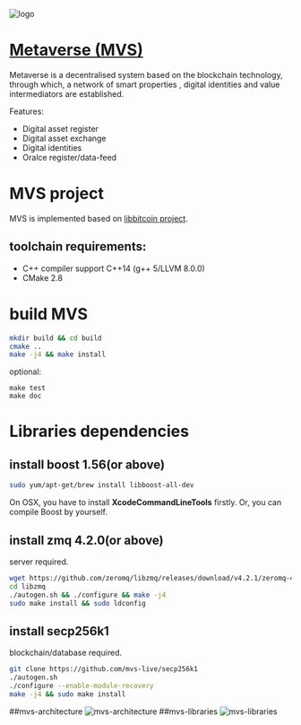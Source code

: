 ![logo](https://github.com/mvs-live/metaverse/raw/master/doc/image/logo.png)
# [Metaverse (MVS)](http://mvs.live)
Metaverse is a decentralised system based on the blockchain technology, 
through which, a network of smart properties , digital identities and value intermediators are established.

Features:
- Digital asset register
- Digital asset exchange
- Digital identities
- Oralce register/data-feed

# MVS project
MVS is implemented based on [libbitcoin project](https://github.com/libbitcoin).
## toolchain requirements:
- C++ compiler support C++14 (g++ 5/LLVM 8.0.0)
- CMake 2.8

# build MVS
```bash
mkdir build && cd build
cmake ..
make -j4 && make install
```
optional:
```
make test
make doc
```

# Libraries dependencies
## install boost 1.56(or above)
```bash
sudo yum/apt-get/brew install libboost-all-dev
```
On OSX, you have to install **XcodeCommandLineTools** firstly.
Or, you can compile Boost by yourself.

## install zmq 4.2.0(or above)
server required.
```bash
wget https://github.com/zeromq/libzmq/releases/download/v4.2.1/zeromq-4.2.1.tar.gz
cd libzmq
./autogen.sh && ./configure && make -j4
sudo make install && sudo ldconfig
```

## install secp256k1 
blockchain/database required.
```bash
git clone https://github.com/mvs-live/secp256k1
./autogen.sh
./configure --enable-module-recovery
make -j4 && sudo make install
```

##mvs-architecture
![mvs-architecture](https://github.com/mvs-live/metaverse/raw/master/doc/image/mvs-architecture.png)
##mvs-libraries
![mvs-libraries](https://github.com/mvs-live/metaverse/raw/master/doc/image/mvs-libraries.png)
